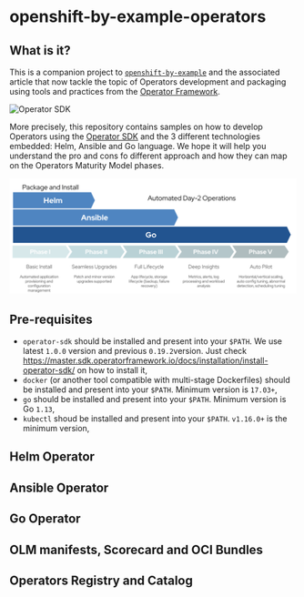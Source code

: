 # openshift-by-example-operators

## What is it?

This is a companion project to [`openshift-by-example`](https://github.com/redhat-france-sa/openshift-by-example) and the associated article that now tackle the topic of Operators development and packaging using tools and practices from the [Operator Framework](https://operatorframework.io).

![Operator SDK](https://master.sdk.operatorframework.io/build/images/logo.svg)

More precisely, this repository contains samples on how to develop Operators using the [Operator SDK](https://sdk.operatorframework.io) and the 3 different technologies embedded: Helm, Ansible and Go language. We hope it will help you understand the pro and cons fo different approach and how they can map on the Operators Maturity Model phases.

![Operators Maturity Model](./assets/operators-maturity-model.png)

## Pre-requisites

* `operator-sdk` should be installed and present into your `$PATH`. We use latest `1.0.0` version and previous `0.19.2`version. Just check https://master.sdk.operatorframework.io/docs/installation/install-operator-sdk/ on how to install it,
* `docker` (or another tool compatible with multi-stage Dockerfiles) should be installed and present into your `$PATH`. Minimum version is `17.03+`,
* `go` should be installed and present into your `$PATH`. Minimum version is Go `1.13`,
* `kubectl` shoud be installed and present into your `$PATH`. `v1.16.0+` is the minimum version,

## Helm Operator

## Ansible Operator

## Go Operator

## OLM manifests, Scorecard and OCI Bundles

## Operators Registry and Catalog